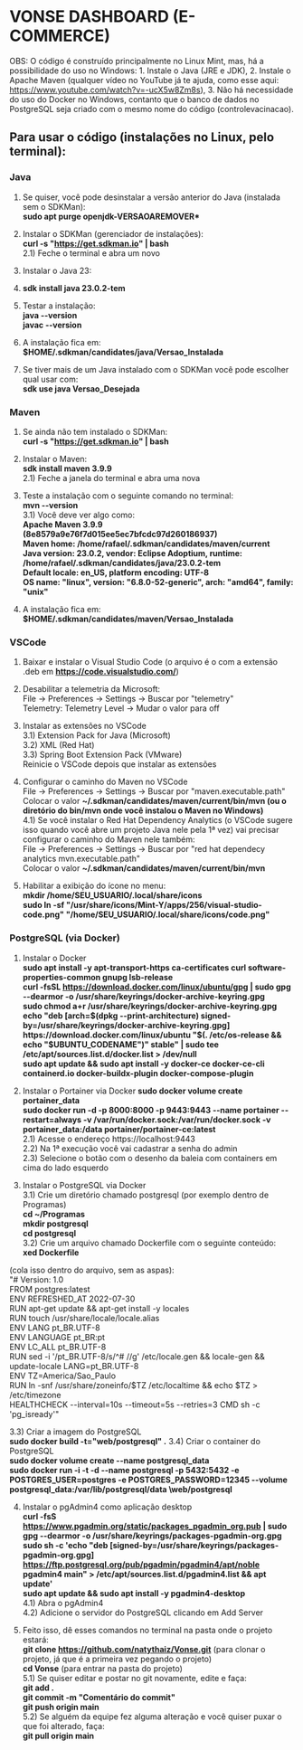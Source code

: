 # VONSE DASHBOARD (E-COMMERCE)
OBS: O código é construído principalmente no Linux Mint, mas, há a possibilidade do uso no Windows: 1. Instale o Java (JRE e JDK), 2. Instale o Apache Maven (qualquer vídeo no YouTube já te ajuda, como esse aqui: https://www.youtube.com/watch?v=-ucX5w8Zm8s), 3. Não há necessidade do uso do Docker no Windows, contanto que o banco de dados no PostgreSQL seja criado com o mesmo nome do código (controlevacinacao).

## Para usar o código (instalações no Linux, pelo terminal):
### Java

1) Se quiser, você pode desinstalar a versão anterior do Java (instalada sem o SDKMan):  
   __sudo apt purge openjdk-VERSAOAREMOVER*__

2) Instalar o SDKMan (gerenciador de instalações):  
__curl -s "https://get.sdkman.io" | bash__  
  2.1) Feche o terminal e abra um novo
   
3) Instalar o Java 23:  
4) __sdk install java 23.0.2-tem__

5) Testar a instalação:  
__java --version__  
__javac --version__

6) A instalação fica em:  
__$HOME/.sdkman/candidates/java/Versao_Instalada__

7) Se tiver mais de um Java instalado com o SDKMan você pode escolher qual usar com:  
__sdk use java Versao_Desejada__

### Maven
1) Se ainda não tem instalado o SDKMan:  
__curl -s "https://get.sdkman.io" | bash__

2) Instalar o Maven:  
__sdk install maven 3.9.9__  
  2.1) Feche a janela do terminal e abra uma nova

3) Teste a instalação com o seguinte comando no terminal:  
__mvn --version__  
  3.1) Você deve ver algo como:  
    __Apache Maven 3.9.9 (8e8579a9e76f7d015ee5ec7bfcdc97d260186937)  
    Maven home: /home/rafael/.sdkman/candidates/maven/current  
    Java version: 23.0.2, vendor: Eclipse Adoptium, runtime: /home/rafael/.sdkman/candidates/java/23.0.2-tem  
    Default locale: en_US, platform encoding: UTF-8  
    OS name: "linux", version: "6.8.0-52-generic", arch: "amd64", family: "unix"__

4) A instalação fica em:  
__$HOME/.sdkman/candidates/maven/Versao_Instalada__

### VSCode
1) Baixar e instalar o Visual Studio Code (o arquivo é o com a extensão .deb em __https://code.visualstudio.com/__)

2) Desabilitar a telemetria da Microsoft:  
File → Preferences → Settings → Buscar por "telemetry"  
Telemetry: Telemetry Level → Mudar o valor para off

3) Instalar as extensões no VSCode  
  3.1) Extension Pack for Java (Microsoft)  
  3.2) XML (Red Hat)  
  3.3) Spring Boot Extension Pack (VMware)  
  Reinicie o VSCode depois que instalar as extensões

4) Configurar o caminho do Maven no VSCode  
File → Preferences → Settings → Buscar por "maven.executable.path"  
Colocar o valor __~/.sdkman/candidates/maven/current/bin/mvn (ou o diretório do bin/mvn onde você instalou o Maven no Windows)__  
  4.1) Se você instalar o Red Hat Dependency Analytics (o VSCode sugere isso quando você abre um projeto Java nele pela 1ª vez) vai precisar configurar o caminho do Maven nele também:  
    File → Preferences → Settings → Buscar por "red hat dependecy analytics mvn.executable.path"  
    Colocar o valor __~/.sdkman/candidates/maven/current/bin/mvn__

5) Habilitar a exibição do ícone no menu:  
__mkdir /home/SEU_USUARIO/.local/share/icons__  
__sudo ln -sf "/usr/share/icons/Mint-Y/apps/256/visual-studio-code.png" "/home/SEU_USUARIO/.local/share/icons/code.png"__

### PostgreSQL (via Docker)
1) Instalar o Docker  
__sudo apt install -y apt-transport-https ca-certificates curl software-properties-common gnupg lsb-release__  
__curl -fsSL https://download.docker.com/linux/ubuntu/gpg | sudo gpg --dearmor -o /usr/share/keyrings/docker-archive-keyring.gpg__  
__sudo chmod a+r /usr/share/keyrings/docker-archive-keyring.gpg__  
__echo "deb [arch=$(dpkg --print-architecture) signed-by=/usr/share/keyrings/docker-archive-keyring.gpg] https://download.docker.com/linux/ubuntu "$(. /etc/os-release && echo "$UBUNTU_CODENAME")" stable" | sudo tee /etc/apt/sources.list.d/docker.list > /dev/null__  
__sudo apt update && sudo apt install -y docker-ce docker-ce-cli containerd.io docker-buildx-plugin docker-compose-plugin__

2) Instalar o Portainer via Docker
__sudo docker volume create portainer_data__  
__sudo docker run -d -p 8000:8000 -p 9443:9443 --name portainer --restart=always -v /var/run/docker.sock:/var/run/docker.sock -v portainer_data:/data portainer/portainer-ce:latest__  
  2.1) Acesse o endereço https://localhost:9443  
  2.2) Na 1ª execução você vai cadastrar a senha do admin  
  2.3) Selecione o botão com o desenho da baleia com containers em cima do lado esquerdo

3) Instalar o PostgreSQL via Docker  
  3.1) Crie um diretório chamado postgresql (por exemplo dentro de Programas)  
    __cd ~/Programas__  
    __mkdir postgresql__  
    __cd postgresql__  
  3.2) Crie um arquivo chamado Dockerfile com o seguinte conteúdo:  
    __xed Dockerfile__  

(cola isso dentro do arquivo, sem as aspas):  
"# Version: 1.0  
FROM postgres:latest  
ENV REFRESHED_AT 2022-07-30  
RUN apt-get update && apt-get install -y locales  
RUN touch /usr/share/locale/locale.alias  
ENV LANG pt_BR.UTF-8  
ENV LANGUAGE pt_BR:pt  
ENV LC_ALL pt_BR.UTF-8  
RUN sed -i '/pt_BR.UTF-8/s/^# //g' /etc/locale.gen && locale-gen && update-locale LANG=pt_BR.UTF-8  
ENV TZ=America/Sao_Paulo  
RUN ln -snf /usr/share/zoneinfo/$TZ /etc/localtime && echo $TZ > /etc/timezone  
HEALTHCHECK --interval=10s --timeout=5s --retries=3 CMD sh -c 'pg_isready'"  


  3.3) Criar a imagem do PostgreSQL  
    __sudo docker build -t="web/postgresql" .__
  3.4) Criar o container do PostgreSQL  
    __sudo docker volume create --name postgresql_data__  
    __sudo docker run -i -t -d --name postgresql -p 5432:5432 \-e POSTGRES_USER=postgres \-e POSTGRES_PASSWORD=12345 \--volume postgresql_data:/var/lib/postgresql/data \web/postgresql__

4) Instalar o pgAdmin4 como aplicação desktop  
__curl -fsS https://www.pgadmin.org/static/packages_pgadmin_org.pub | sudo gpg --dearmor -o /usr/share/keyrings/packages-pgadmin-org.gpg__  
__sudo sh -c 'echo "deb [signed-by=/usr/share/keyrings/packages-pgadmin-org.gpg] https://ftp.postgresql.org/pub/pgadmin/pgadmin4/apt/noble pgadmin4 main" > /etc/apt/sources.list.d/pgadmin4.list && apt update'__  
__sudo apt update && sudo apt install -y pgadmin4-desktop__  
  4.1) Abra o pgAdmin4  
  4.2) Adicione o servidor do PostgreSQL clicando em Add Server

5) Feito isso, dê esses comandos no terminal na pasta onde o projeto estará:  
__git clone https://github.com/natythaiz/Vonse.git__ (para clonar o projeto, já que é a primeira vez pegando o projeto)  
__cd Vonse__ (para entrar na pasta do projeto)  
  5.1) Se quiser editar e postar no git novamente, edite e faça:  
   __git add .__  
   __git commit -m "Comentário do commit"__  
   __git push origin main__  
  5.2) Se alguém da equipe fez alguma alteração e você quiser puxar o que foi alterado, faça:  
   __git pull origin main__
